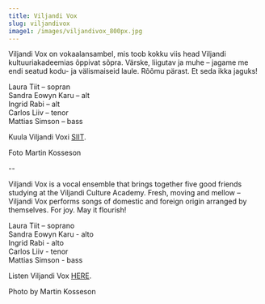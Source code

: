 ```yaml
---
title: Viljandi Vox
slug: viljandivox
image1: /images/viljandivox_800px.jpg
---
```

Viljandi Vox on vokaalansambel, mis toob kokku viis head Viljandi kultuuriakadeemias õppivat sõpra. Värske, liigutav ja muhe – jagame me endi seatud kodu- ja välismaiseid laule. Rõõmu pärast. Et seda ikka jaguks! 

Laura Tiit – sopran
\
Sandra Eowyn Karu – alt
\
Ingrid Rabi – alt
\
Carlos Liiv – tenor
\
Mattias Simson – bass

Kuula Viljandi Voxi [SIIT](https://www.youtube.com/watch?v=4OheUod5in4).

Foto Martin Kosseson

\--

Viljandi Vox is a vocal ensemble that brings together five good friends studying at the Viljandi Culture Academy. Fresh, moving and mellow – Viljandi Vox performs songs of domestic and foreign origin arranged by themselves. For joy. May it flourish! 

Laura Tiit – soprano
\
Sandra Eowyn Karu - alto
\
Ingrid Rabi - alto
\
Carlos Liiv - tenor
\
Mattias Simson - bass

Listen Viljandi Vox [HERE](https://www.youtube.com/watch?v=4OheUod5in4).

Photo by Martin Kosseson

